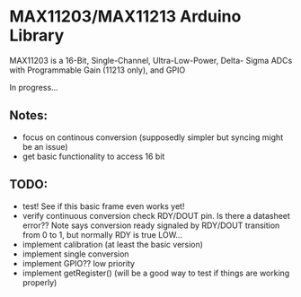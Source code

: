 # MAX11203/MAX11213 Arduino Library
MAX11203 is a 16-Bit, Single-Channel, Ultra-Low-Power, Delta- Sigma ADCs with Programmable Gain (11213 only), and GPIO

In progress... 

## Notes:
 - focus on continous conversion (supposedly simpler but syncing might be an issue)
 - get basic functionality to access 16 bit
 
## TODO: 
 - test! See if this basic frame even works yet! 
 - verify continuous conversion check RDY/DOUT pin. Is there a datasheet error?? Note says conversion ready signaled by RDY/DOUT transition from 0 to 1, but normally RDY is true LOW...
 - implement calibration (at least the basic version)
 - implement single conversion
 - implement GPIO?? low priority
 - implement getRegister() (will be a good way to test if things are working properly)
